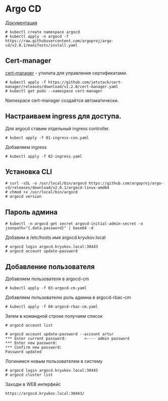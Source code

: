 # Argo CD

[Документация](https://argo-cd.readthedocs.io/en/stable/)

    # kubectl create namespace argocd
    # kubectl apply -n argocd -f https://raw.githubusercontent.com/argoproj/argo-cd/v2.0.1/manifests/install.yaml

## Cert-manager

[cert-manager](https://cert-manager.io/docs/installation/kubernetes/) - утилита
для управления сертификатами.

    # kubectl apply -f https://github.com/jetstack/cert-manager/releases/download/v1.2.0/cert-manager.yaml
    # kubectl get pods --namespace cert-manager

Namespace cert-manager создаётся автоматически.

## Настраиваем ingress для доступа.

Для argocd ставим отдельный ingress controller.
    
    # kubect apply -f 01-ingress-con.yaml

Добавляем ingress

    # kubectl apply -f 02-ingress.yaml

## Установка CLI

    # curl -sSL -o /usr/local/bin/argocd https://github.com/argoproj/argo-cd/releases/download/v2.0.1/argocd-linux-amd64
    # chmod +x /usr/local/bin/argocd
    # argocd version

## Пароль админа

    # kubectl -n argocd get secret argocd-initial-admin-secret -o jsonpath="{.data.password}" | base64 -d

Добавим в /etc/hosts имя argocd.kryukov.local

    # argocd login argocd.kryukov.local:30443
    # argocd account update-password

## Добавление пользователя

Добавляем пользователя в argocd-cm

    # kubectl apply -f 03-argocd-cm.yaml

Добавляем пользователю роль админа в argocd-rbac-cm

    # kubectl apply -f 04-argocd-rbac-cm.yaml

Затем в командной строке получаем список

    # argocd account list

    # argocd account update-password --account artur
    *** Enter current password:        <---- admin password
    *** Enter new password:
    *** Confirm new password:
    Password updated

Логинимся новым пользователем в систему

    # argocd login argocd.kryukov.local:30443
    # argocd cluster list

Заходм в WEB интерфейс

    https://argocd.kryukov.local:30443/